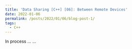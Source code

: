 ```yaml
---
title: 'Data Sharing [C++] [06]: Between Remote Devices'
date: 2022-01-06
permalink: /posts/2022/01/06/blog-post-1/
tags:
  - C++
---
```


In process ... ...
